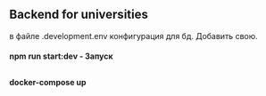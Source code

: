 ## Backend for universities 

в файле .development.env конфигурация для бд. Добавить свою.

#### npm run start:dev - Запуск

##

#### docker-compose up 
